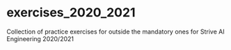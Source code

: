 # exercises_2020_2021

Collection of practice exercises for outside the mandatory ones for Strive AI Engineering 2020/2021
